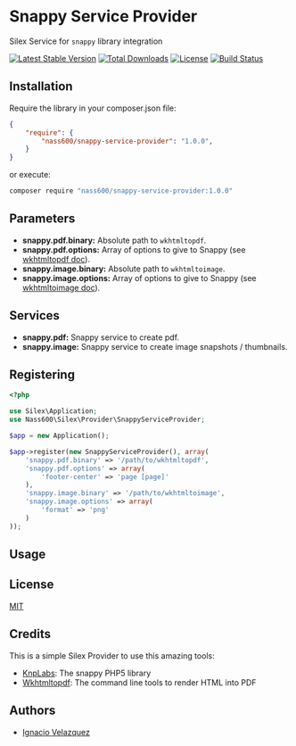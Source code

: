 # Snappy Service Provider #

Silex Service for `snappy` library integration

[![Latest Stable Version](https://poser.pugx.org/nass600/snappy-service-provider/v/stable.png)](https://packagist.org/packages/nass600/snappy-service-provider)
[![Total Downloads](https://poser.pugx.org/nass600/snappy-service-provider/downloads.png)](https://packagist.org/packages/nass600/snappy-service-provider)
[![License](https://poser.pugx.org/nass600/snappy-service-provider/license.svg)](https://packagist.org/packages/nass600/snappy-service-provider)
[![Build Status](https://api.travis-ci.org/nass600/snappy-service-provider.svg?branch=master)](https://travis-ci.org/nass600/snappy-service-provider)


## Installation ##

Require the library in your composer.json file:

```json
{
    "require": {
        "nass600/snappy-service-provider": "1.0.0",
    }
}
```

or execute:

```bash
composer require "nass600/snappy-service-provider:1.0.0"
```

## Parameters ##

+ __snappy.pdf.binary:__ Absolute path to `wkhtmltopdf`.
+ __snappy.pdf.options:__ Array of options to give to Snappy (see [wkhtmltopdf doc](http://madalgo.au.dk/~jakobt/wkhtmltoxdoc/wkhtmltopdf_0.10.0_rc2-doc.html)).
+ __snappy.image.binary:__ Absolute path to `wkhtmltoimage`.
+ __snappy.image.options:__ Array of options to give to Snappy (see [wkhtmltoimage doc](http://madalgo.au.dk/~jakobt/wkhtmltoxdoc/wkhtmltoimage_0.10.0_rc2-doc.html)).

## Services ##

+ __snappy.pdf:__ Snappy service to create pdf.
+ __snappy.image:__ Snappy service to create image snapshots / thumbnails.


## Registering ##

```php
<?php

use Silex\Application;
use Nass600\Silex\Provider\SnappyServiceProvider;

$app = new Application();

$app->register(new SnappyServiceProvider(), array(
    'snappy.pdf.binary' => '/path/to/wkhtmltopdf',
    'snappy.pdf.options' => array(
        'footer-center' => 'page [page]'
    ),
    'snappy.image.binary' => '/path/to/wkhtmltoimage',
    'snappy.image.options' => array(
        'format' => 'png'
    )
));
```

## Usage ##

## License ##

[MIT](LICENSE)

## Credits ##

This is a simple Silex Provider to use this amazing tools:

+ [KnpLabs](https://github.com/KnpLabs/snappy): The snappy PHP5 library
+ [Wkhtmltopdf](https://github.com/wkhtmltopdf/wkhtmltopdf): The command line tools to render HTML into PDF

## Authors ##

+ [Ignacio Velazquez](http://ignaciovelazquez.es)